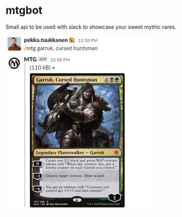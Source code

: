 # mtgbot
Small api to be used with slack to showcase your sweet mythic rares.

![img](screenshots/img.png)
